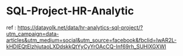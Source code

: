 # SQL-Project-HR-Analytic
ref : https://datayolk.net/data/hr-analytics-sql-project/?utm_campaign=data-articles&utm_medium=social&utm_source=facebook&fbclid=IwAR2L-kHDIEQtElzhjutaoLXDdskkQtYyCyYrOAcCQ-Inf69rh_SUHlXGXWI
